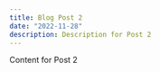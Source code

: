 ```yaml
---
title: Blog Post 2
date: "2022-11-28"
description: Description for Post 2
---
```

Content for Post 2